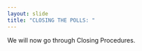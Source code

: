 ```yaml
---
layout: slide
title: "CLOSING THE POLLS: "
---
```


We will now go through Closing Procedures.
